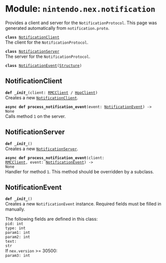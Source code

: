 
# Module: <code>nintendo.nex.notification</code>

Provides a client and server for the `NotificationProtocol`. This page was generated automatically from `notification.proto`.

<code>**class** [NotificationClient](#notificationclient)</code><br>
<span class="docs">The client for the `NotificationProtocol`.</span>

<code>**class** [NotificationServer](#notificationserver)</code><br>
<span class="docs">The server for the `NotificationProtocol`.</span>

<code>**class** [NotificationEvent](#notificationevent)([Structure](../common))</code><br>

## NotificationClient
<code>**def _\_init__**(client: [RMCClient](../rmc#rmcclient) / [HppClient](../hpp#hppclient))</code><br>
<span class="docs">Creates a new [`NotificationClient`](#notificationclient).</span>

<code>**async def process_notification_event**(event: [NotificationEvent](../notification#notificationevent)) -> None</code><br>
<span class="docs">Calls method `1` on the server.</span>

## NotificationServer
<code>**def _\_init__**()</code><br>
<span class="docs">Creates a new [`NotificationServer`](#notificationserver).</span>

<code>**async def process_notification_event**(client: [RMCClient](../rmc#rmcclient), event: [NotificationEvent](../notification#notificationevent)) -> None</code><br>
<span class="docs">Handler for method `1`. This method should be overridden by a subclass.</span>

## NotificationEvent
<code>**def _\_init__**()</code><br>
<span class="docs">Creates a new `NotificationEvent` instance. Required fields must be filled in manually.</span>

The following fields are defined in this class:<br>
<span class="docs">
<code>pid: int</code><br>
<code>type: int</code><br>
<code>param1: int</code><br>
<code>param2: int</code><br>
<code>text: str</code><br>
If `nex.version` >= 30500:<br>
<span class="docs">
<code>param3: int</code><br>
</span><br>
</span><br>

